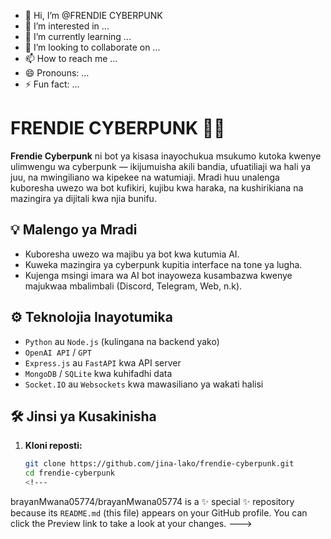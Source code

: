 - 👋 Hi, I’m @FRENDIE CYBERPUNK 
- 👀 I’m interested in ...
- 🌱 I’m currently learning ...
- 💞️ I’m looking to collaborate on ...
- 📫 How to reach me ...
- 😄 Pronouns: ...
- ⚡ Fun fact: ...

# FRENDIE CYBERPUNK 🤖🌐

**Frendie Cyberpunk** ni bot ya kisasa inayochukua msukumo kutoka kwenye ulimwengu wa cyberpunk — ikijumuisha akili bandia, ufuatiliaji wa hali ya juu, na mwingiliano wa kipekee na watumiaji. Mradi huu unalenga kuboresha uwezo wa bot kufikiri, kujibu kwa haraka, na kushirikiana na mazingira ya dijitali kwa njia bunifu.

## 💡 Malengo ya Mradi

- Kuboresha uwezo wa majibu ya bot kwa kutumia AI.
- Kuweka mazingira ya cyberpunk kupitia interface na tone ya lugha.
- Kujenga msingi imara wa AI bot inayoweza kusambazwa kwenye majukwaa mbalimbali (Discord, Telegram, Web, n.k).

## ⚙️ Teknolojia Inayotumika

- `Python` au `Node.js` (kulingana na backend yako)
- `OpenAI API` / `GPT`
- `Express.js` au `FastAPI` kwa API server
- `MongoDB` / `SQLite` kwa kuhifadhi data
- `Socket.IO` au `Websockets` kwa mawasiliano ya wakati halisi

## 🛠️ Jinsi ya Kusakinisha

1. **Kloni reposti:**
   ```bash
   git clone https://github.com/jina-lako/frendie-cyberpunk.git
   cd frendie-cyberpunk
   <!---
brayanMwana05774/brayanMwana05774 is a ✨ special ✨ repository because its `README.md` (this file) appears on your GitHub profile.
You can click the Preview link to take a look at your changes.
--->
